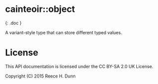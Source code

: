 # cainteoir::object
{: .doc }

A variant-style type that can store different typed values.

# License

This API documentation is licensed under the CC BY-SA 2.0 UK License.

Copyright (C) 2015 Reece H. Dunn
